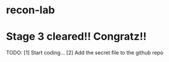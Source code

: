# recon-lab
# Stage 3 cleared!! Congratz!!

TODO:
[1] Start coding...
[2] Add the secret file to the github repo
